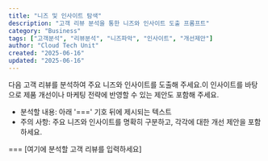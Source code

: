 ```yaml
---
title: "니즈 및 인사이트 탐색"
description: "고객 리뷰 분석을 통한 니즈와 인사이트 도출 프롬프트"
category: "Business"
tags: ["고객분석", "리뷰분석", "니즈파악", "인사이트", "개선제안"]
author: "Cloud Tech Unit"
created: "2025-06-16"
updated: "2025-06-16"
---
```


다음 고객 리뷰를 분석하여 주요 니즈와 인사이트를 도출해 주세요.이 인사이트를 바탕으로 제품 개선이나 마케팅 전략에 반영할 수 있는 제안도 포함해 주세요.

* 분석할 내용: 아래 '===' 기호 뒤에 제시되는 텍스트
* 주의 사항: 주요 니즈와 인사이트를 명확히 구분하고, 각각에 대한 개선 제안을 포함하세요.

===
[여기에 분석할 고객 리뷰를 입력하세요]
